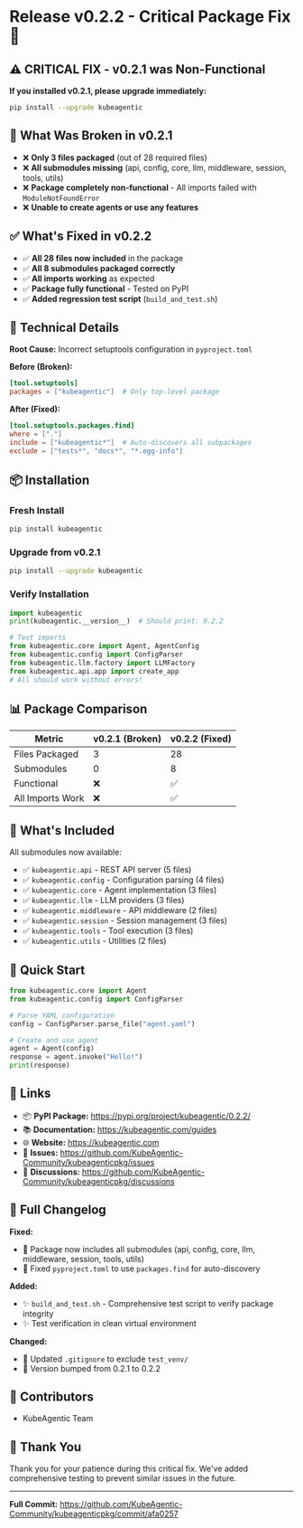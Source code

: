 # Release v0.2.2 - Critical Package Fix 🚨

## ⚠️ CRITICAL FIX - v0.2.1 was Non-Functional

**If you installed v0.2.1, please upgrade immediately:**
```bash
pip install --upgrade kubeagentic
```

## 🐛 What Was Broken in v0.2.1

- ❌ **Only 3 files packaged** (out of 28 required files)
- ❌ **All submodules missing** (api, config, core, llm, middleware, session, tools, utils)
- ❌ **Package completely non-functional** - All imports failed with `ModuleNotFoundError`
- ❌ **Unable to create agents or use any features**

## ✅ What's Fixed in v0.2.2

- ✅ **All 28 files now included** in the package
- ✅ **All 8 submodules packaged correctly**
- ✅ **All imports working** as expected
- ✅ **Package fully functional** - Tested on PyPI
- ✅ **Added regression test script** (`build_and_test.sh`)

## 🔧 Technical Details

**Root Cause:** Incorrect setuptools configuration in `pyproject.toml`

**Before (Broken):**
```toml
[tool.setuptools]
packages = ["kubeagentic"]  # Only top-level package
```

**After (Fixed):**
```toml
[tool.setuptools.packages.find]
where = ["."]
include = ["kubeagentic*"]  # Auto-discovers all subpackages
exclude = ["tests*", "docs*", "*.egg-info"]
```

## 📦 Installation

### Fresh Install
```bash
pip install kubeagentic
```

### Upgrade from v0.2.1
```bash
pip install --upgrade kubeagentic
```

### Verify Installation
```python
import kubeagentic
print(kubeagentic.__version__)  # Should print: 0.2.2

# Test imports
from kubeagentic.core import Agent, AgentConfig
from kubeagentic.config import ConfigParser
from kubeagentic.llm.factory import LLMFactory
from kubeagentic.api.app import create_app
# All should work without errors!
```

## 📊 Package Comparison

| Metric | v0.2.1 (Broken) | v0.2.2 (Fixed) |
|--------|-----------------|----------------|
| Files Packaged | 3 | 28 |
| Submodules | 0 | 8 |
| Functional | ❌ | ✅ |
| All Imports Work | ❌ | ✅ |

## 🎯 What's Included

All submodules now available:
- ✅ `kubeagentic.api` - REST API server (5 files)
- ✅ `kubeagentic.config` - Configuration parsing (4 files)
- ✅ `kubeagentic.core` - Agent implementation (3 files)
- ✅ `kubeagentic.llm` - LLM providers (3 files)
- ✅ `kubeagentic.middleware` - API middleware (2 files)
- ✅ `kubeagentic.session` - Session management (3 files)
- ✅ `kubeagentic.tools` - Tool execution (3 files)
- ✅ `kubeagentic.utils` - Utilities (2 files)

## 🚀 Quick Start

```python
from kubeagentic.core import Agent
from kubeagentic.config import ConfigParser

# Parse YAML configuration
config = ConfigParser.parse_file("agent.yaml")

# Create and use agent
agent = Agent(config)
response = agent.invoke("Hello!")
print(response)
```

## 🔗 Links

- 📦 **PyPI Package:** https://pypi.org/project/kubeagentic/0.2.2/
- 📚 **Documentation:** https://kubeagentic.com/guides
- 🌐 **Website:** https://kubeagentic.com
- 🐛 **Issues:** https://github.com/KubeAgentic-Community/kubeagenticpkg/issues
- 💬 **Discussions:** https://github.com/KubeAgentic-Community/kubeagenticpkg/discussions

## 📝 Full Changelog

**Fixed:**
- 🐛 Package now includes all submodules (api, config, core, llm, middleware, session, tools, utils)
- 🐛 Fixed `pyproject.toml` to use `packages.find` for auto-discovery

**Added:**
- ✨ `build_and_test.sh` - Comprehensive test script to verify package integrity
- ✨ Test verification in clean virtual environment

**Changed:**
- 🔧 Updated `.gitignore` to exclude `test_venv/`
- 🔧 Version bumped from 0.2.1 to 0.2.2

## 👥 Contributors

- KubeAgentic Team

## 🙏 Thank You

Thank you for your patience during this critical fix. We've added comprehensive testing to prevent similar issues in the future.

---

**Full Commit:** https://github.com/KubeAgentic-Community/kubeagenticpkg/commit/afa0257 
